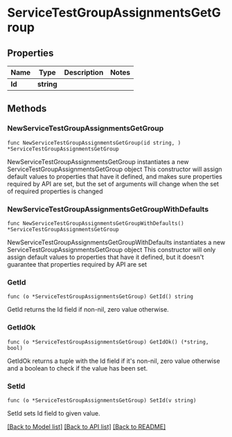 # ServiceTestGroupAssignmentsGetGroup

## Properties

Name | Type | Description | Notes
------------ | ------------- | ------------- | -------------
**Id** | **string** |  | 

## Methods

### NewServiceTestGroupAssignmentsGetGroup

`func NewServiceTestGroupAssignmentsGetGroup(id string, ) *ServiceTestGroupAssignmentsGetGroup`

NewServiceTestGroupAssignmentsGetGroup instantiates a new ServiceTestGroupAssignmentsGetGroup object
This constructor will assign default values to properties that have it defined,
and makes sure properties required by API are set, but the set of arguments
will change when the set of required properties is changed

### NewServiceTestGroupAssignmentsGetGroupWithDefaults

`func NewServiceTestGroupAssignmentsGetGroupWithDefaults() *ServiceTestGroupAssignmentsGetGroup`

NewServiceTestGroupAssignmentsGetGroupWithDefaults instantiates a new ServiceTestGroupAssignmentsGetGroup object
This constructor will only assign default values to properties that have it defined,
but it doesn't guarantee that properties required by API are set

### GetId

`func (o *ServiceTestGroupAssignmentsGetGroup) GetId() string`

GetId returns the Id field if non-nil, zero value otherwise.

### GetIdOk

`func (o *ServiceTestGroupAssignmentsGetGroup) GetIdOk() (*string, bool)`

GetIdOk returns a tuple with the Id field if it's non-nil, zero value otherwise
and a boolean to check if the value has been set.

### SetId

`func (o *ServiceTestGroupAssignmentsGetGroup) SetId(v string)`

SetId sets Id field to given value.



[[Back to Model list]](../README.md#documentation-for-models) [[Back to API list]](../README.md#documentation-for-api-endpoints) [[Back to README]](../README.md)


